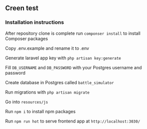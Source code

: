 ## Creen test

### Installation instructions

After repository clone is complete run `componser install` to install Composer packages

Copy .env.example and rename it to .env

Generate laravel app key with `php artisan key:generate`


Fill `DB_USERNAME` and `DB_PASSWORD` with your Postgres username and password

Create database in Postgres called `battle_simulator`

Run migrations with `php artisan migrate`


Go into `resources/js`

Run `npm i` to install npm packages

Run `npm run hot` to serve frontend app at `http://localhost:3030/`

